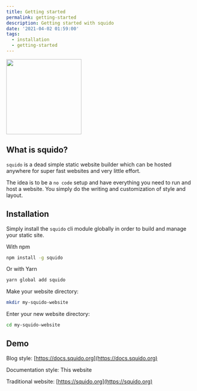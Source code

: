 ```yaml
---
title: Getting started
permalink: getting-started
description: Getting started with squido
date: '2021-04-02 01:59:00'
tags: 
  - installation
  - getting-started
---
```


<img src="https://raw.githubusercontent.com/mrvautin/squido/main/docs/images/squido.svg" width="200px" height="200px">

## What is squido?

`squido` is a dead simple static website builder which can be hosted anywhere for super fast websites and very little effort.

The idea is to be a `no code` setup and have everything you need to run and host a website. You simply do the writing and customization of style and layout. 

## Installation

Simply install the `squido` cli module globally in order to build and manage your static site.

With npm
``` bash
npm install -g squido
```

Or with Yarn
``` bash
yarn global add squido
```

Make your website directory:
``` bash
mkdir my-squido-website
```

Enter your new website directory:
``` bash
cd my-squido-website
```

## Demo

Blog style: [https://docs.squido.org](https://docs.squido.org)

Documentation style: This website

Traditional website: [https://squido.org](https://squido.org)